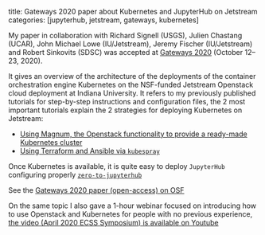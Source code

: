 title: Gateways 2020 paper about Kubernetes and JupyterHub on Jetstream
categories: [jupyterhub, jetstream, gateways, kubernetes]

My paper in collaboration with Richard Signell (USGS), Julien Chastang (UCAR), John Michael Lowe (IU/Jetstream), Jeremy Fischer (IU/Jetstream) and Robert Sinkovits (SDSC) was accepted at [Gateways 2020](https://sciencegateways.org/web/gateways2020) (October 12–23, 2020).

It gives an overview of the architecture of the deployments of the container orchestration engine Kubernetes
on the NSF-funded Jetstream Openstack cloud deployment at Indiana University.
It refers to my previously published tutorials for step-by-step instructions and configuration files,
the 2 most important tutorials explain the 2 strategies for deploying Kubernetes on Jetstream:

* [Using Magnum, the Openstack functionality to provide a ready-made Kubernetes cluster](https://zonca.dev/2020/05/kubernetes-jupyterhub-jetstream-magnum.html)
* [Using Terraform and Ansible via `kubespray`](https://zonca.dev/2020/06/kubernetes-jetstream-kubespray.html)

Once Kubernetes is available, it is quite easy to deploy `JupyterHub` configuring properly [`zero-to-jupyterhub`](https://zero-to-jupyterhub.readthedocs.io/en/latest/)

See the [Gateways 2020 paper (open-access) on OSF](https://osf.io/zyhwt/)

On the same topic I also gave a 1-hour webinar focused on introducing how to use Openstack and Kubernetes for people with no previous experience, [the video (April 2020 ECSS Symposium) is available on Youtube](https://www.youtube.com/watch?v=jiYw4g4RX-w)
